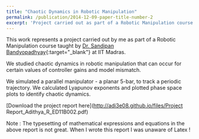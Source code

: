 ```yaml
---
title: "Chaotic Dynamics in Robotic Manipulation"
permalink: /publication/2014-12-09-paper-title-number-2
excerpt: 'Project carried out as part of a Robotic Manipulation course at IIT Madras.'
---
```

This work represents a project carried out by me as part of a Robotic Manipulation course taught by [Dr. Sandipan Bandyopadhyay](https://ed.iitm.ac.in/~sandipan/){:target="_blank"} at IIT Madras.

We studied chaotic dynamics in robotic manipulation that can occur for certain values of controller gains and model mismatch.

We simulated a parallel manipulator - a planar 5-bar, to track a periodic trajectory. We calculated Lyapunov exponents and plotted phase space plots to identify chaotic dynamics.

[Download the project report here](http://adi3e08.github.io/files/Project Report_Adithya_R_ED11B002.pdf)

Note : The typesetting of mathematical expressions and equations in the above report is not great. When I wrote this report I was unaware of Latex ! 
